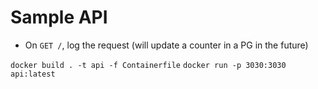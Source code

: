 # Sample API
- On `GET /`, log the request (will update a counter in a PG in the future)

`docker build . -t api -f Containerfile`
`docker run -p 3030:3030 api:latest`
